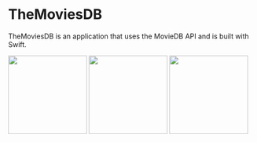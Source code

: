 # TheMoviesDB

TheMoviesDB is an application that uses the MovieDB API and is built with Swift.

<image src="screenImages/theMoviesDB1.png" width="160"> <image src="screenImages/theMoviesDB2.png" width="160"> <image src="screenImages/theMoviesDB3.png" width="160">
